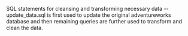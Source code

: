 SQL statements for cleansing and transforming necessary data
--update_data.sql is first used to update the original adventureworks database and then remaining queries are further used to transform and clean the data.
